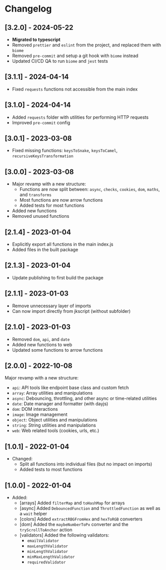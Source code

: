 # Changelog

## [3.2.0] - 2024-05-22

- **Migrated to typescript**
- Removed `prettier` and `eslint` from the project, and replaced them with `biome`
- Removed `pre-commit` and setup a git hook with `biome` instead
- Updated CI/CD QA to run `biome` and `jest` tests

## [3.1.1] - 2024-04-14

- Fixed `requests` functions not accessible from the main index

## [3.1.0] - 2024-04-14

- Added `requests` folder with utilities for performing HTTP requests
- Improved `pre-commit` config

## [3.0.1] - 2023-03-08

- Fixed missing functions: `keysToSnake`, `keysToCamel`, `recursiveKeysTransformation`

## [3.0.0] - 2023-03-08

- Major revamp with a new structure:
  - Functions are now split between: `async`, `checks`, `cookies`, `dom`, `maths`, and `transforms`
  - Most functions are now arrow functions
  - Added tests for most functions
- Added new functions
- Removed unused functions

## [2.1.4] - 2023-01-04

- Explicitly export all functions in the main index.js
- Added files in the built package

## [2.1.3] - 2023-01-04

- Update publishing to first build the package

## [2.1.1] - 2023-01-03

- Remove unnecessary layer of imports
- Can now import directly from jkscript (without subfolder)

## [2.1.0] - 2023-01-03

- Removed `dom`, `api`, and `date`
- Added new functions to web
- Updated some functions to arrow functions

## [2.0.0] - 2022-10-08

Major revamp with a new structure:

- `api`: API tools like endpoint base class and custom fetch
- `array`: Array utilities and manipulations
- `async`: Debouncing, throttling, and other async or time-related utilities
- `date`: Date manager and formatter (with dayjs)
- `dom`: DOM interactions
- `image`: Image management
- `object`: Object utilities and manipulations
- `string`: String utilities and manipulations
- `web`: Web related tools (cookies, urls, etc.)

## [1.0.1] - 2022-01-04

- Changed:
  - Split all functions into individual files (but no impact on imports)
  - Added tests to most functions

## [1.0.0] - 2022-01-04

- Added:
  - [arrays] Added `filterMap` and `toHashMap` for arrays
  - [async] Added `DebouncedFunction` and `ThrottledFunction` as well as a `wait` helper
  - [colors] Added `extractRBGFromHex` and `hexToRGB` converters
  - [dom] Added the `maybeNumberToPx` converter and the `tryScrollToAnchor` action
  - [validators] Added the following validators:
    - `emailValidator`
    - `maxLengthValidator`
    - `minLengthValidator`
    - `minMaxLengthValidator`
    - `requiredValidator`
